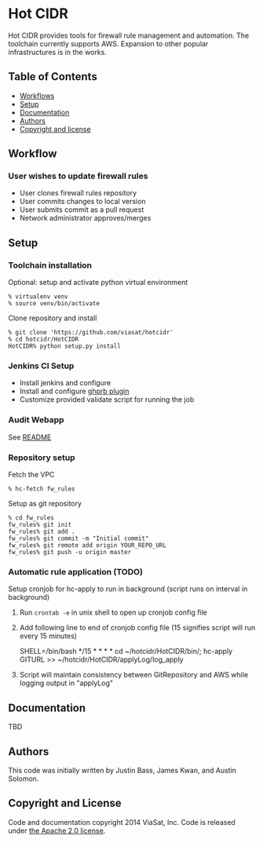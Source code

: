 Hot CIDR
========

Hot CIDR provides tools for firewall rule management and automation. The
toolchain currently supports AWS. Expansion to other popular infrastructures
is in the works.

Table of Contents
-----------------

 - [Workflows](#workflow)
 - [Setup](#setup)
 - [Documentation](#documentation)
 - [Authors](#authors)
 - [Copyright and license](#copyright-and-license)

Workflow
--------
### User wishes to update firewall rules
 - User clones firewall rules repository
 - User commits changes to local version
 - User submits commit as a pull request
 - Network administrator approves/merges

Setup
-----
### Toolchain installation
Optional: setup and activate python virtual environment

```
% virtualenv venv
% source venv/bin/activate
```

Clone repository and install

```
% git clone 'https://github.com/viasat/hotcidr'
% cd hotcidr/HotCIDR
HotCIDR% python setup.py install
```


### Jenkins CI Setup
- Install jenkins and configure
- Install and configure [ghprb plugin](https://git.viasat.com/jkwan/ghprb-fork#installation)
- Customize provided validate script for running the job


### Audit Webapp
See [README](audit-webapp/README.md)


### Repository setup
Fetch the VPC

```
% hc-fetch fw_rules
```

Setup as git repository

```
% cd fw_rules
fw_rules% git init
fw_rules% git add .
fw_rules% git commit -m "Initial commit"
fw_rules% git remote add origin YOUR_REPO_URL
fw_rules% git push -u origin master
```


### Automatic rule application (TODO)
Setup cronjob for hc-apply to run in background (script runs on interval in background) 
1. Run `crontab -e` in unix shell to open up cronjob config file
   
2. Add following line to end of cronjob config file (15 signifies script will run every 15 minutes)
   
    SHELL=/bin/bash
    */15 * * * * cd ~/hotcidr/HotCIDR/bin/; hc-apply GITURL >> ~/hotcidr/HotCIDR/applyLog/log\_apply

3. Script will maintain consistency between GitRepository and AWS while logging output in "applyLog"


Documentation
-------------
TBD


Authors
-------
This code was initially written by Justin Bass, James Kwan, and Austin Solomon.


Copyright and License
---------------------
Code and documentation copyright 2014 ViaSat, Inc. Code is released under [the
Apache 2.0 license](LICENSE).
